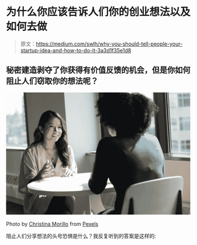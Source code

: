 # 为什么你应该告诉人们你的创业想法以及如何去做

> 原文：<https://medium.com/swlh/why-you-should-tell-people-your-startup-idea-and-how-to-do-it-3a3d1f35e1d8>

## 秘密建造剥夺了你获得有价值反馈的机会，但是你如何阻止人们窃取你的想法呢？

![](img/167cf5332ccc0d58700625063cd27c4f.png)

Photo by [Christina Morillo](https://www.pexels.com/@divinetechygirl) from [Pexels](https://www.pexels.com/)

阻止人们分享想法的头号恐惧是什么？我反复听到的答案是这样的: